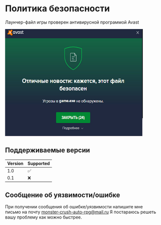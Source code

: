 # Политика безопасности

Лаунчер-файл игры проверен антивирусной программой Avast

<img src="screenshots/clear.jpeg" width="450" height="350"/>

## Поддерживаемые версии

| Version | Supported          |
| ------- | ------------------ |
|   1.0     | :white_check_mark: |
|   0.1     | :x: |

## Сообщение об уязвимости/ошибке

При получении сообщения об ошибке/уязвимости напишите мне письмо на почту monster-crush-auto-rpg@mail.ru 
Я постараюсь решеть вашу проблему как можно быстрее.

